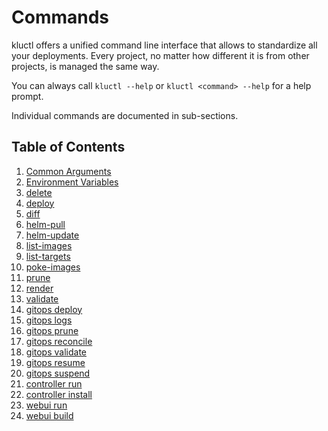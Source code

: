<!-- This comment is uncommented when auto-synced to www-kluctl.io

---
title: "Commands"
linkTitle: "Commands"
weight: 10
description: >
    Description of available commands.
---
-->

# Commands

kluctl offers a unified command line interface that allows to standardize all your deployments. Every project,
no matter how different it is from other projects, is managed the same way.

You can always call `kluctl --help` or `kluctl <command> --help` for a help prompt.

Individual commands are documented in sub-sections.

## Table of Contents

1. [Common Arguments](./common-arguments.md)
2. [Environment Variables](./environment-variables.md)
3. [delete](./delete.md)
4. [deploy](./deploy.md)
5. [diff](./diff.md)
6. [helm-pull](./helm-pull.md)
7. [helm-update](./helm-update.md)
8. [list-images](./list-images.md)
9. [list-targets](./list-targets.md)
10. [poke-images](./poke-images.md)
11. [prune](./prune.md)
12. [render](./render.md)
13. [validate](./validate.md)
14. [gitops deploy](./gitops-deploy.md)
15. [gitops logs](./gitops-logs.md)
16. [gitops prune](./gitops-prune.md)
17. [gitops reconcile](./gitops-reconcile.md)
18. [gitops validate](./gitops-validate.md)
19. [gitops resume](./gitops-resume.md)
20. [gitops suspend](./gitops-suspend.md)
21. [controller run](./controller-run.md)
22. [controller install](./controller-install.md)
23. [webui run](./webui-run.md)
24. [webui build](./webui-build.md)
